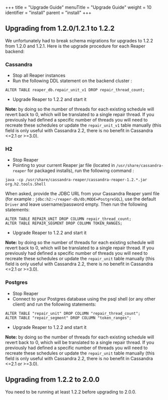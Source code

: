 +++
title = "Upgrade Guide"
menuTitle = "Upgrade Guide"
weight = 10
identifier = "install"
parent = "install"
+++


## Upgrading from 1.2.0/1.2.1 to 1.2.2
We unfortunately had to break schema migrations for upgrades to 1.2.2 from 1.2.0 and 1.2.1.
Here is the upgrade procedure for each Reaper backend:

### Cassandra

* Stop all Reaper instances
* Run the following DDL statement on the backend cluster :

```
ALTER TABLE reaper_db.repair_unit_v1 DROP repair_thread_count;
```
* Upgrade Reaper to 1.2.2 and start it

**Note:** by doing so the number of threads for each existing schedule will revert back to 0, which will be translated to a single repair thread. If you previously had defined a specific number of threads you will need to recreate these schedules or update the `repair_unit_v1` table manually (this field is only useful with Cassandra 2.2, there is no benefit in Cassandra <=2.1 or >=3.0).

### H2

* Stop Reaper
* Pointing to your current Reaper jar file (located in `/usr/share/cassandra-reaper` for packaged installs), run the following command :
```
java -cp /usr/share/cassandra-reaper/cassandra-reaper-1.2.*.jar org.h2.tools.Shell
```
When asked, provide the JDBC URL from your Cassandra Reaper yaml file (for example : `jdbc:h2:~/reaper-db/db;MODE=PostgreSQL`), use the default `Driver` and leave username/password empty.
Then run the following statements:

```
ALTER TABLE REPAIR_UNIT DROP COLUMN repair_thread_count;
ALTER TABLE REPAIR_SEGMENT DROP COLUMN TOKEN_RANGES;
```
* Upgrade Reaper to 1.2.2 and start it

**Note:** by doing so the number of threads for each existing schedule will revert back to 0, which will be translated to a single repair thread. If you previously had defined a specific number of threads you will need to recreate these schedules or update the `repair_unit` table manually (this field is only useful with Cassandra 2.2, there is no benefit in Cassandra <=2.1 or >=3.0).

### Postgres

* Stop Reaper
* Connect to your Postgres database using the psql shell (or any other client) and run the following statements:

```
ALTER TABLE "repair_unit" DROP COLUMN "repair_thread_count";
ALTER TABLE "repair_segment" DROP COLUMN "token_ranges";
```
* Upgrade Reaper to 1.2.2 and start it

**Note:** by doing so the number of threads for each existing schedule will revert back to 0, which will be translated to a single repair thread. If you previously had defined a specific number of threads you will need to recreate these schedules or update the `repair_unit` table manually (this field is only useful with Cassandra 2.2, there is no benefit in Cassandra <=2.1 or >=3.0).


## Upgrading from 1.2.2 to 2.0.0

You need to be running at least 1.2.2 before upgrading to 2.0.0.
